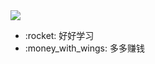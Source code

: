 <img src="https://github-readme-stats-eight-theta.vercel.app/api/top-langs/?username=18845778092&layout=compact&langs_count=8&theme=algolia"/>
<ul>
    <li>:rocket: 好好学习</li>
     <li>:money_with_wings: 多多赚钱</li>
</ul>
